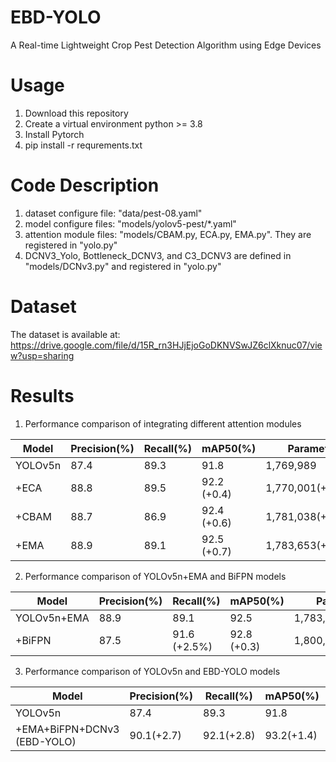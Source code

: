 # EBD-YOLO
A Real-time Lightweight Crop Pest Detection Algorithm using Edge Devices
# Usage
1. Download this repository
2. Create a virtual environment python >= 3.8
3. Install Pytorch
4. pip install -r requrements.txt
# Code Description
1. dataset configure file: "data/pest-08.yaml"
2. model configure files: "models/yolov5-pest/*.yaml"
3. attention module files: "models/CBAM.py, ECA.py, EMA.py". They are registered in "yolo.py"
4. DCNV3_Yolo, Bottleneck_DCNV3, and C3_DCNV3 are defined in "models/DCNv3.py" and registered in "yolo.py"
# Dataset
The dataset is available at: https://drive.google.com/file/d/15R_rn3HJjEjoGoDKNVSwJZ6clXknuc07/view?usp=sharing
# Results
1. Performance comparison of integrating different attention modules

Model    | Precision(%)    | Recall(%)  | mAP50(%)  | Parameters
-------- | -----           | -----      | -----     | -----
YOLOv5n  | 87.4    | 89.3	| 91.8        | 1,769,989        
+ECA     | 88.8    | 89.5 | 92.2 (+0.4) | 1,770,001(+12) 			
+CBAM    | 88.7    | 86.9 | 92.4 (+0.6) | 1,781,038(+11,049)
+EMA     | 88.9    | 89.1 | 92.5 (+0.7) | 1,783,653(+13,664)

2. Performance comparison of YOLOv5n+EMA and BiFPN models

Model    | Precision(%)    | Recall(%)  | mAP50(%)  | Parameters
-------- | -----           | -----      | -----     | -----
YOLOv5n+EMA  | 88.9    | 89.1	| 92.5        | 1,783,653        
+BiFPN       | 87.5    | 91.6 (+2.5%)       | 92.8 (+0.3) | 1,800,046(+16,393)

3. Performance comparison of YOLOv5n and EBD-YOLO models

Model    | Precision(%)    | Recall(%)  | mAP50(%)  | Parameters
-------- | -----           | -----      | -----     | -----
YOLOv5n                          | 87.4          | 89.3	      | 91.8        | 1,769,989        
+EMA+BiFPN+DCNv3 (EBD-YOLO)      | 90.1(+2.7)    | 92.1(+2.8) | 93.2(+1.4)  | 1,835,227(65,238)
